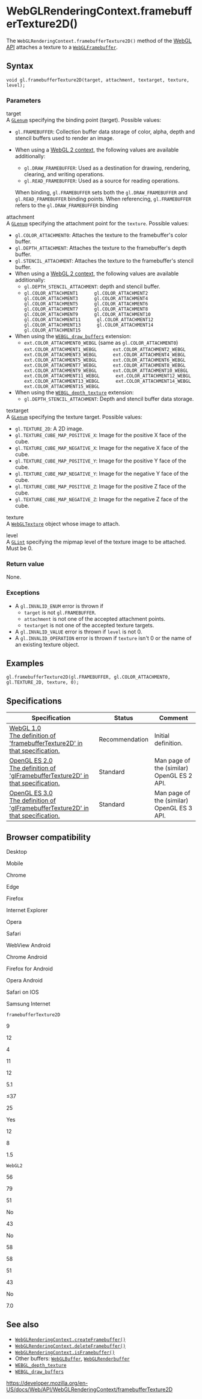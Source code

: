 WebGLRenderingContext.framebufferTexture2D()
============================================

The `WebGLRenderingContext.framebufferTexture2D()` method of the [WebGL API](../webgl_api) attaches a texture to a [`WebGLFramebuffer`](../webglframebuffer).

Syntax
------

    void gl.framebufferTexture2D(target, attachment, textarget, texture, level);

### Parameters

target  
A [`GLenum`](../webgl_api/types) specifying the binding point (target). Possible values:

-   `gl.FRAMEBUFFER`: Collection buffer data storage of color, alpha, depth and stencil buffers used to render an image.
-   When using a [WebGL 2 context](../webgl2renderingcontext), the following values are available additionally:
    -   `gl.DRAW_FRAMEBUFFER`: Used as a destination for drawing, rendering, clearing, and writing operations.
    -   `gl.READ_FRAMEBUFFER`: Used as a source for reading operations.

    When binding, `gl.FRAMEBUFFER` sets both the `gl.DRAW_FRAMEBUFFER` and `gl.READ_FRAMEBUFFER` binding points. When referencing, `gl.FRAMEBUFFER` refers to the `gl.DRAW_FRAMEBUFFER` binding

attachment  
A [`GLenum`](../webgl_api/types) specifying the attachment point for the `texture`. Possible values:

-   `gl.COLOR_ATTACHMENT0`: Attaches the texture to the framebuffer's color buffer.
-   `gl.DEPTH_ATTACHMENT`: Attaches the texture to the framebuffer's depth buffer.
-   `gl.STENCIL_ATTACHMENT`: Attaches the texture to the framebuffer's stencil buffer.
-   When using a [WebGL 2 context](../webgl2renderingcontext), the following values are available additionally:
    -   `gl.DEPTH_STENCIL_ATTACHMENT`: depth and stencil buffer.
    -   `gl.COLOR_ATTACHMENT1      gl.COLOR_ATTACHMENT2      gl.COLOR_ATTACHMENT3      gl.COLOR_ATTACHMENT4      gl.COLOR_ATTACHMENT5      gl.COLOR_ATTACHMENT6      gl.COLOR_ATTACHMENT7      gl.COLOR_ATTACHMENT8      gl.COLOR_ATTACHMENT9      gl.COLOR_ATTACHMENT10      gl.COLOR_ATTACHMENT11      gl.COLOR_ATTACHMENT12      gl.COLOR_ATTACHMENT13      gl.COLOR_ATTACHMENT14      gl.COLOR_ATTACHMENT15`
-   When using the [`WEBGL_draw_buffers`](../webgl_draw_buffers) extension:
    -   `ext.COLOR_ATTACHMENT0_WEBGL` (same as `gl.COLOR_ATTACHMENT0`)  
        `ext.COLOR_ATTACHMENT1_WEBGL      ext.COLOR_ATTACHMENT2_WEBGL      ext.COLOR_ATTACHMENT3_WEBGL      ext.COLOR_ATTACHMENT4_WEBGL      ext.COLOR_ATTACHMENT5_WEBGL      ext.COLOR_ATTACHMENT6_WEBGL      ext.COLOR_ATTACHMENT7_WEBGL      ext.COLOR_ATTACHMENT8_WEBGL      ext.COLOR_ATTACHMENT9_WEBGL      ext.COLOR_ATTACHMENT10_WEBGL      ext.COLOR_ATTACHMENT11_WEBGL      ext.COLOR_ATTACHMENT12_WEBGL      ext.COLOR_ATTACHMENT13_WEBGL      ext.COLOR_ATTACHMENT14_WEBGL      ext.COLOR_ATTACHMENT15_WEBGL`
-   When using the [`WEBGL_depth_texture`](../webgl_depth_texture) extension:
    -   `gl.DEPTH_STENCIL_ATTACHMENT`: Depth and stencil buffer data storage.

textarget  
A [`GLenum`](../webgl_api/types) specifying the texture target. Possible values:

-   `gl.TEXTURE_2D`: A 2D image.
-   `gl.TEXTURE_CUBE_MAP_POSITIVE_X`: Image for the positive X face of the cube.
-   `gl.TEXTURE_CUBE_MAP_NEGATIVE_X`: Image for the negative X face of the cube.
-   `gl.TEXTURE_CUBE_MAP_POSITIVE_Y`: Image for the positive Y face of the cube.
-   `gl.TEXTURE_CUBE_MAP_NEGATIVE_Y`: Image for the negative Y face of the cube.
-   `gl.TEXTURE_CUBE_MAP_POSITIVE_Z`: Image for the positive Z face of the cube.
-   `gl.TEXTURE_CUBE_MAP_NEGATIVE_Z`: Image for the negative Z face of the cube.

texture  
A [`WebGLTexture`](../webgltexture) object whose image to attach.

level  
A [`GLint`](../webgl_api/types) specifying the mipmap level of the texture image to be attached. Must be 0.

### Return value

None.

### Exceptions

-   A `gl.INVALID_ENUM` error is thrown if
    -   `target` is not `gl.FRAMEBUFFER`.
    -   `attachment` is not one of the accepted attachment points.
    -   `textarget` is not one of the accepted texture targets.
-   A `gl.INVALID_VALUE` error is thrown if `level` is not 0.
-   A `gl.INVALID_OPERATION` error is thrown if `texture` isn't 0 or the name of an existing texture object.

Examples
--------

    gl.framebufferTexture2D(gl.FRAMEBUFFER, gl.COLOR_ATTACHMENT0, gl.TEXTURE_2D, texture, 0);

Specifications
--------------

<table><thead><tr class="header"><th>Specification</th><th>Status</th><th>Comment</th></tr></thead><tbody><tr class="odd"><td><a href="https://www.khronos.org/registry/webgl/specs/latest/1.0/#5.14.6">WebGL 1.0<br />
<span class="small">The definition of 'framebufferTexture2D' in that specification.</span></a></td><td><span class="spec-rec">Recommendation</span></td><td>Initial definition.</td></tr><tr class="even"><td><a href="https://www.khronos.org/opengles/sdk/docs/man/xhtml/glFramebufferTexture2D.xml">OpenGL ES 2.0<br />
<span class="small">The definition of 'glFramebufferTexture2D' in that specification.</span></a></td><td><span class="spec-standard">Standard</span></td><td>Man page of the (similar) OpenGL ES 2 API.</td></tr><tr class="odd"><td><a href="https://www.khronos.org/opengles/sdk/docs/man3/html/glFramebufferTexture2D.xhtml">OpenGL ES 3.0<br />
<span class="small">The definition of 'glFramebufferTexture2D' in that specification.</span></a></td><td><span class="spec-standard">Standard</span></td><td>Man page of the (similar) OpenGL ES 3 API.</td></tr></tbody></table>

Browser compatibility
---------------------

Desktop

Mobile

Chrome

Edge

Firefox

Internet Explorer

Opera

Safari

WebView Android

Chrome Android

Firefox for Android

Opera Android

Safari on IOS

Samsung Internet

`framebufferTexture2D`

9

12

4

11

12

5.1

≤37

25

Yes

12

8

1.5

`WebGL2`

56

79

51

No

43

No

58

58

51

43

No

7.0

See also
--------

-   [`WebGLRenderingContext.createFramebuffer()`](createframebuffer)
-   [`WebGLRenderingContext.deleteFramebuffer()`](deleteframebuffer)
-   [`WebGLRenderingContext.isFramebuffer()`](isframebuffer)
-   Other buffers: [`WebGLBuffer`](../webglbuffer), [`WebGLRenderbuffer`](../webglrenderbuffer)
-   [`WEBGL_depth_texture`](../webgl_depth_texture)
-   [`WEBGL_draw_buffers`](../webgl_draw_buffers)

<a href="https://developer.mozilla.org/en-US/docs/Web/API/WebGLRenderingContext/framebufferTexture2D" class="_attribution-link">https://developer.mozilla.org/en-US/docs/Web/API/WebGLRenderingContext/framebufferTexture2D</a>
